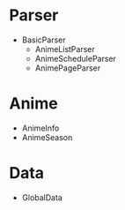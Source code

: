 # Parser
- BasicParser
   - AnimeListParser
   - AnimeScheduleParser
   - AnimePageParser

# Anime
- AnimeInfo
- AnimeSeason

# Data
- GlobalData
